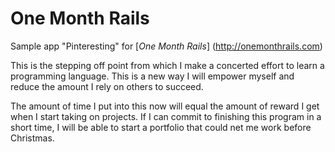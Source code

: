 # One Month Rails

Sample app "Pinteresting" for [*One Month Rails*]
(http://onemonthrails.com)

This is the stepping off point from which I make a
concerted effort to learn a programming language.
This is a new way I will empower myself and reduce
the amount I rely on others to succeed.

The amount of time I put into this now will equal 
the amount of reward I get when I start taking on 
projects.  If I can commit to finishing this program 
in a short time, I will be able to start a portfolio 
that could net me work before Christmas.
